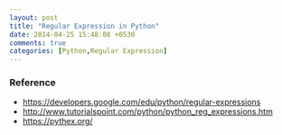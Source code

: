 ```yaml
---
layout: post
title: "Regular Expression in Python"
date: 2014-04-25 15:48:08 +0530
comments: true
categories: [Python,Regular Expression]
---
```


### Reference

+ https://developers.google.com/edu/python/regular-expressions
+ http://www.tutorialspoint.com/python/python_reg_expressions.htm
+ https://pythex.org/